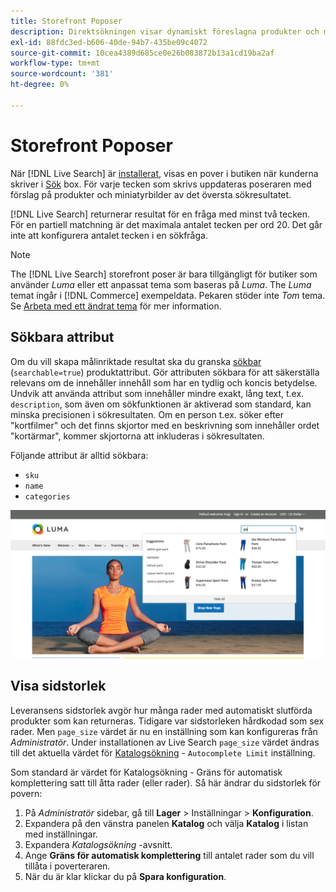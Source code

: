 ```yaml
---
title: Storefront Poposer
description: Direktsökningen visar dynamiskt föreslagna produkter och miniatyrbilder.
exl-id: 88fdc3ed-b606-40de-94b7-435be09c4072
source-git-commit: 10cea4389d685ce0e26b083872b13a1cd19ba2af
workflow-type: tm+mt
source-wordcount: '381'
ht-degree: 0%

---
```


# Storefront Poposer

När [!DNL Live Search] är [installerat](install.md), visas en pover i butiken när kunderna skriver i [Sök](https://docs.magento.com/user-guide/catalog/search-quick.html) box. För varje tecken som skrivs uppdateras poseraren med förslag på produkter och miniatyrbilder av det översta sökresultatet.

[!DNL Live Search] returnerar resultat för en fråga med minst två tecken. För en partiell matchning är det maximala antalet tecken per ord 20. Det går inte att konfigurera antalet tecken i en sökfråga.

>[!NOTE]
>
>The [!DNL Live Search] storefront poser är bara tillgängligt för butiker som använder *Luma* eller ett anpassat tema som baseras på *Luma*. The *Luma* temat ingår i [!DNL Commerce] exempeldata. Pekaren stöder inte *Tom* tema. Se [Arbeta med ett ändrat tema](#working-with-modified-theme) för mer information.

## Sökbara attribut

Om du vill skapa målinriktade resultat ska du granska [sökbar](https://docs.magento.com/user-guide/stores/attributes-product.html#storefront-properties) (`searchable=true`) produktattribut. Gör attributen sökbara för att säkerställa relevans om de innehåller innehåll som har en tydlig och koncis betydelse. Undvik att använda attribut som innehåller mindre exakt, lång text, t.ex. `description`, som även om sökfunktionen är aktiverad som standard, kan minska precisionen i sökresultaten. Om en person t.ex. söker efter &quot;kortfilmer&quot; och det finns skjortor med en beskrivning som innehåller ordet &quot;kortärmar&quot;, kommer skjortorna att inkluderas i sökresultaten.

Följande attribut är alltid sökbara:

* `sku`
* `name`
* `categories`

![Live Search poser](assets/storefront-search-as-you-type.png)

## Visa sidstorlek

Leveransens sidstorlek avgör hur många rader med automatiskt slutförda produkter som kan returneras. Tidigare var sidstorleken hårdkodad som sex rader. Men `page_size` värdet är nu en inställning som kan konfigureras från *Administratör*. Under installationen av Live Search `page_size` värdet ändras till det aktuella värdet för [Katalogsökning](https://docs.magento.com/user-guide/configuration/catalog/catalog.html#catalog-search) - `Autocomplete Limit` inställning.

Som standard är värdet för Katalogsökning - Gräns för automatisk komplettering satt till åtta rader (eller rader). Så här ändrar du sidstorlek för povern:

1. På *Administratör* sidebar, gå till **Lager** > Inställningar > **Konfiguration**.
1. Expandera på den vänstra panelen **Katalog** och välja **Katalog** i listan med inställningar.
1. Expandera *Katalogsökning* -avsnitt.
1. Ange **Gräns för automatisk komplettering** till antalet rader som du vill tillåta i poverteraren.
1. När du är klar klickar du på **Spara konfiguration**.
